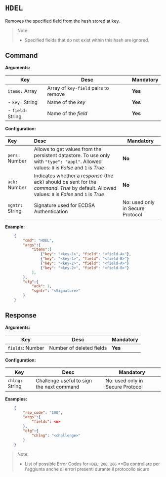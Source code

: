 # `HDEL`
Removes the specified field from the hash stored at key.  

>Note: 
>
>- Specified fields that do not exist within this hash are ignored.

## **Command**

**Arguments:** 

| Key     | Desc                                     | Mandatory |
| ------- | ---------------------------------------- | --------- |
| `items:` Array | Array of `key-field` pairs to remove| **Yes**       |
| - `key:` String       | Name of the *key*             | **Yes**      |
| - `field:` String     | Name of the *field*           | **Yes**      |


**Configuration:**

| Key     | Desc                                    | Mandatory                        |
| :------ | :-------------------------------------- | -------------------------------- |
| `pers:` Number    | Allows to get values from the persistent datastore. To use only with `"type": "appl"`. Allowed values: `0` is *False* and `1` is *True*  | **No**  |
| `ack:` Number | Indicates whether a *response* (the ack) should be sent for the *command*. *True* by default. Allowed values: `0` is *False* and `1` is *True*| **No** | 
| `sgntr:` String | Signature used for ECDSA Authentication | No: used only in Secure Protocol |

**Example:**

```json
    {
        "cmd": "HDEL",
        "args":{
            "items":[
                {"key": "<key-1>", "field": "<field-A>"},
                {"key": "<key-1>", "field": "<field-B>"}
                {"key": "<key-2>", "field": "<field-A>"}
                {"key": "<key-2>", "field": "<field-B>"}
            ],
        },
        "cfg":{
            "ack": 1,
            "sgntr": "<Signature>"
        }
    }
```

## Response

**Arguments:** 

| Key     | Desc                                      | Mandatory                        |
| ------- | ----------------------------------------- | -------------------------------- |
| `fields`: Number | Number of deleted fields | **Yes**       |

**Configuration:**

| Key     | Desc                                      | Mandatory                        |
| ------- | ----------------------------------------- | -------------------------------- |
| `chlng:` String | Challenge useful to sign the next command | No: used only in Secure Protocol |

**Examples:**

```json
    {
        "rsp_code": "100",
        "args":{
            "fields": <n>
        },
        "cfg":{
            "chlng": "<challenge>"
        }
    }
```

>Note:
>
>- List of possible Error Codes for `HDEL`: `200`, `206`	**Da controllare per l'aggiunta anche di errori presenti durante il protocollo sicuro

